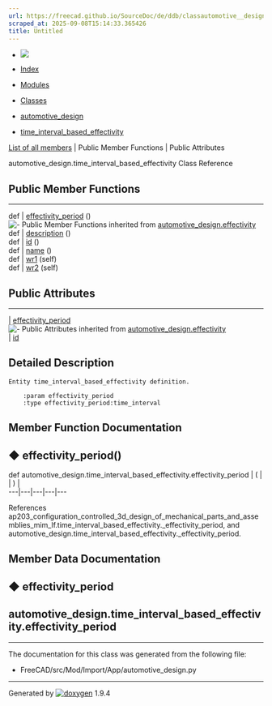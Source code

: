 ```yaml
---
url: https://freecad.github.io/SourceDoc/de/ddb/classautomotive__design_1_1time__interval__based__effectivity.html
scraped_at: 2025-09-08T15:14:33.365426
title: Untitled
---
```


  * [ ![](https://www.freecad.org/svg/logo-freecad.svg) ](https://freecadweb.org "FreeCAD")
  * [Index](../../index.html "Index")
  * [Modules](../../modules.html "Modules list")
  * [Classes](../../annotated.html "Annotated list")

  * [automotive_design](../../d4/ddf/namespaceautomotive__design.html)
  * [time_interval_based_effectivity](../../de/ddb/classautomotive__design_1_1time__interval__based__effectivity.html)

[List of all members](../../db/d0b/classautomotive__design_1_1time__interval__based__effectivity-members.html) | Public Member Functions | Public Attributes

automotive_design.time_interval_based_effectivity Class Reference

##  Public Member Functions  
  
---  
def | [effectivity_period](../../de/ddb/classautomotive__design_1_1time__interval__based__effectivity.html#abcf3b762446290ea9620a43fd4fe1bfd) ()  
![-](../../closed.png) Public Member Functions inherited from
[automotive_design.effectivity](../../d8/d87/classautomotive__design_1_1effectivity.html)  
def | [description](../../d8/d87/classautomotive__design_1_1effectivity.html#ab1a4686f142bb54cc5d3eba4232b6d1c) ()  
def | [id](../../d8/d87/classautomotive__design_1_1effectivity.html#a6adf5a1e74fc83a8f58e54828d043093) ()  
def | [name](../../d8/d87/classautomotive__design_1_1effectivity.html#a3f4be173f3b131a117ab2d359bf3b34e) ()  
def | [wr1](../../d8/d87/classautomotive__design_1_1effectivity.html#abc89aa20e801a622736ed9ad9de4f773) (self)  
def | [wr2](../../d8/d87/classautomotive__design_1_1effectivity.html#a63998aa081467d948c3136de04c0f57f) (self)  
  
##  Public Attributes  
  
---  
|
[effectivity_period](../../de/ddb/classautomotive__design_1_1time__interval__based__effectivity.html#abe20504232db8048bf55ed0f259f33c1)  
![-](../../closed.png) Public Attributes inherited from
[automotive_design.effectivity](../../d8/d87/classautomotive__design_1_1effectivity.html)  
|
[id](../../d8/d87/classautomotive__design_1_1effectivity.html#a19cd8a747ae1230e19602729861a4041)  
  
## Detailed Description

    
    
    Entity time_interval_based_effectivity definition.
    
        :param effectivity_period
        :type effectivity_period:time_interval

## Member Function Documentation

## ◆ effectivity_period()

def automotive_design.time_interval_based_effectivity.effectivity_period  | ( | | ) |   
---|---|---|---|---  
  
References
ap203_configuration_controlled_3d_design_of_mechanical_parts_and_assemblies_mim_lf.time_interval_based_effectivity._effectivity_period,
and automotive_design.time_interval_based_effectivity._effectivity_period.

## Member Data Documentation

## ◆ effectivity_period

automotive_design.time_interval_based_effectivity.effectivity_period  
---  
  
* * *

The documentation for this class was generated from the following file:

  * FreeCAD/src/Mod/Import/App/automotive_design.py

* * *

Generated by
[![doxygen](../../doxygen.svg)](https://www.doxygen.org/index.html) 1.9.4


